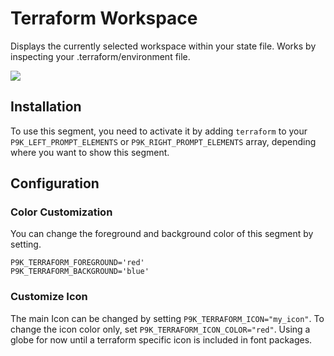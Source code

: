 # Terraform Workspace

Displays the currently selected workspace within your state file. Works by inspecting your .terraform/environment file.

![](segment.png)

## Installation

To use this segment, you need to activate it by adding `terraform` to your
`P9K_LEFT_PROMPT_ELEMENTS` or `P9K_RIGHT_PROMPT_ELEMENTS` array, depending
where you want to show this segment.

## Configuration

### Color Customization

You can change the foreground and background color of this segment by setting.
```
P9K_TERRAFORM_FOREGROUND='red'
P9K_TERRAFORM_BACKGROUND='blue'
```

### Customize Icon

The main Icon can be changed by setting `P9K_TERRAFORM_ICON="my_icon"`. To change the
icon color only, set `P9K_TERRAFORM_ICON_COLOR="red"`. Using a globe for now until a 
terraform specific icon is included in font packages.
